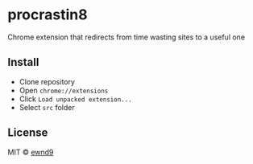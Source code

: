 # procrastin8

Chrome extension that redirects from time wasting sites to a useful one

## Install

- Clone repository
- Open `chrome://extensions`
- Click `Load unpacked extension...`
- Select `src` folder

## License

MIT © [ewnd9](http://ewnd9.com)
